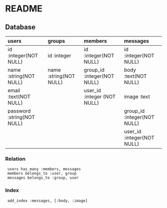 # README
  ## Database

| users                      | groups                   | members                     | messages                    |
|:---------------------------|:-------------------------|:----------------------------|:----------------------------|
| id :integer(NOT NULL)      | id :integer              | id :integer(NOT NULL)       | id :integer(NOT NULL)       |
| name :string(NOT NULL)     | name :string(NOT NULL)   | group_id :integer(NOT NULL) | body :text(NOT NULL)        |
| email :text(NOT NULL)      |                          | user_id :integer (NOT NULL) | image :text                 |
| password :string(NOT NULL) |                          |                             | group_id :integer(NOT NULL) |
|                            |                          |                             | user_id :integer(NOT NULL)  |

  ### Relation
     users has_many :members, messages
     members belongs_to :user, group
     messages belongs_to :group, user

  ### Index
     add_index :messages, [:body, :image]

